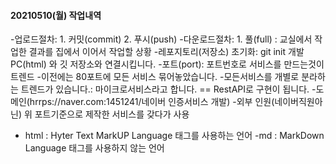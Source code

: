 #### 20210510(월) 작업내역
-업로드절차: 1. 커밋(commit) 2. 푸시(push)
-다운로드절차: 1. 풀(full) : 교실에서 작업한 결과를 집에서 이어서
작업할 상황
-레포지토리(저장소) 초기화: git init
개발PC(html) 와 깃 저장소와 연결시킵니다.
-포트(port): 포트번호로 서비스를 만드는것이 트렌드
-이전에는 80포트에 모든 서비스 묶어놓았습니다.
-모든서비스를 개별로 분라하는 트렌드가 있습니다.:
마이크로서비스라고 합니다. == RestAPI로 구현이 됩니다.
-도메인(hrrps://naver.com:1451241/네이버 인증서비스 개발)
-외부 인원(네이버직원아닌) 위 포트기준으로 제작한 서비스를 갖다가 사용
- html : Hyter Text MarkUP Language 태그를 사용하는 언어
-md : MarkDown Language 태그를 사용하지 않는 언어